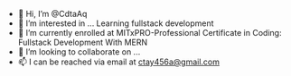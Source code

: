 - 👋 Hi, I’m @CdtaAq
- 👀 I’m interested in ... Learning fullstack development
- 🌱 I’m currently enrolled at MITxPRO-Professional Certificate in Coding: Fullstack Development With MERN    
- 💞️ I’m looking to collaborate on ...
- 📫 I can be reached via email at ctay456a@gmail.com

<!---
CdtaAq/CdtaAq is a ✨ special ✨ repository because its `README.md` (this file) appears on your GitHub profile.
You can click the Preview link to take a look at your changes.
--->

